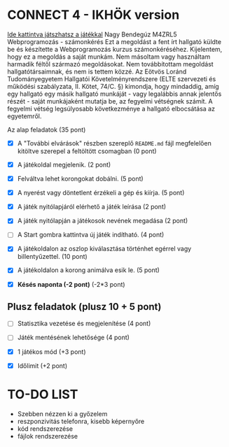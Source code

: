 # CONNECT 4 - IKHÖK version
[Ide kattintva játszhatsz a játékkal](https://www.nagybrandy.hu/connect4 "Ide kattintva játszhatsz a játékkal")
Nagy Bendegúz
M4ZRL5
Webprogramozás - számonkérés
Ezt a megoldást a fent írt hallgató küldte be és készítette a Webprogramozás kurzus számonkéréséhez.
Kijelentem, hogy ez a megoldás a saját munkám. Nem másoltam vagy használtam harmadik féltől 
származó megoldásokat. Nem továbbítottam megoldást hallgatótársaimnak, és nem is tettem közzé. 
Az Eötvös Loránd Tudományegyetem Hallgatói Követelményrendszere 
(ELTE szervezeti és működési szabályzata, II. Kötet, 74/C. §) kimondja, hogy mindaddig, 
amíg egy hallgató egy másik hallgató munkáját - vagy legalábbis annak jelentős részét - 
saját munkájaként mutatja be, az fegyelmi vétségnek számít. 
A fegyelmi vétség legsúlyosabb következménye a hallgató elbocsátása az egyetemről.

Az alap feladatok (35 pont)

- [x] A "További elvárások" részben szereplő `README.md` fájl megfelelően kitöltve szerepel a feltöltött csomagban (0 pont)

- [x] A játékoldal megjelenik. (2 pont)

- [x] Felváltva lehet korongokat dobálni. (5 pont)

- [x] A nyerést vagy döntetlent érzékeli a gép és kiírja. (5 pont)

- [x] A játék nyitólapjáról elérhető a játék leírása (2 pont)

- [x] A játék nyitólapján a játékosok nevének megadása (2 pont)

- [ ] A Start gombra kattintva új játék indítható. (4 pont)

- [x] A játékoldalon az oszlop kiválasztása történhet egérrel vagy billentyűzettel. (10 pont)

- [x] A játékoldalon a korong animálva esik le. (5 pont)

- [x] **Késés naponta (-2 pont)** (-2*3 pont)

## Plusz feladatok (plusz 10 + 5 pont)

- [ ] Statisztika vezetése és megjelenítése (4 pont)

- [ ] Játék mentésének lehetősége (4 pont)

- [x] 1 játékos mód (+3 pont)

- [x] Időlimit (+2 pont)

# TO-DO LIST
* Szebben nézzen ki a győzelem
* reszponzivitás telefonra, kisebb képernyőre
* kód rendszerezése
* fájlok rendszerezése